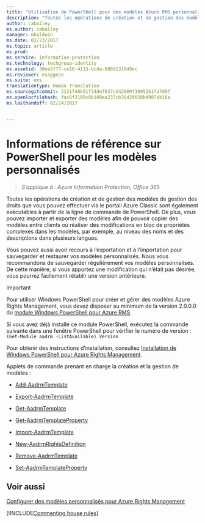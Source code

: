 ```yaml
---
title: "Utilisation de PowerShell pour des modèles Azure RMS personnalisés - AIP"
description: "Toutes les opérations de création et de gestion des modèles de gestion des droits que vous pouvez effectuer via le portail Azure Classic sont également exécutables à partir de la ligne de commande de PowerShell. De plus, vous pouvez importer et exporter des modèles afin de pouvoir copier des modèles entre clients ou réaliser des modifications en bloc de propriétés complexes dans les modèles, par exemple, au niveau des noms et des descriptions dans plusieurs langues."
author: cabailey
ms.author: cabailey
manager: mbaldwin
ms.date: 02/23/2017
ms.topic: article
ms.prod: 
ms.service: information-protection
ms.technology: techgroup-identity
ms.assetid: 30ee2f77-ce16-4113-bcda-6089131849ec
ms.reviewer: esaggese
ms.suite: ems
translationtype: Human Translation
ms.sourcegitcommit: 2131f40b51f34de7637c242909f10952b1fa7d9f
ms.openlocfilehash: fac6f2180c8b108ea237cb36d29058b4907db18a
ms.lasthandoff: 02/24/2017


---
```




# <a name="powershell-reference-for-custom-templates"></a>Informations de référence sur PowerShell pour les modèles personnalisés

>*S’applique à : Azure Information Protection, Office 365*

Toutes les opérations de création et de gestion des modèles de gestion des droits que vous pouvez effectuer via le portail Azure Classic sont également exécutables à partir de la ligne de commande de PowerShell. De plus, vous pouvez importer et exporter des modèles afin de pouvoir copier des modèles entre clients ou réaliser des modifications en bloc de propriétés complexes dans les modèles, par exemple, au niveau des noms et des descriptions dans plusieurs langues.

Vous pouvez aussi avoir recours à l’exportation et à l’importation pour sauvegarder et restaurer vos modèles personnalisés. Nous vous recommandons de sauvegarder régulièrement vos modèles personnalisés. De cette manière, si vous apportez une modification qui n’était pas désirée, vous pourrez facilement rétablir une version antérieure.

> [!IMPORTANT]
> Pour utiliser Windows PowerShell pour créer et gérer des modèles Azure Rights Management, vous devez disposer au minimum de la version 2.0.0.0 du [module Windows PowerShell pour Azure RMS](http://go.microsoft.com/fwlink/?LinkId=257721).
> 
> Si vous avez déjà installé ce module PowerShell, exécutez la commande suivante dans une fenêtre PowerShell pour vérifier le numéro de version : `(Get-Module aadrm -ListAvailable).Version`

Pour obtenir des instructions d’installation, consultez [Installation de Windows PowerShell pour Azure Rights Management](install-powershell.md).

Applets de commande prenant en charge la création et la gestion de modèles :

-   [Add-AadrmTemplate](https://msdn.microsoft.com/library/azure/dn727075.aspx)

-   [Export-AadrmTemplate](https://msdn.microsoft.com/library/azure/dn727078.aspx)

-   [Get-AadrmTemplate](https://msdn.microsoft.com/library/azure/dn727079.aspx)

-   [Get-AadrmTemplateProperty](https://msdn.microsoft.com/library/azure/dn727081.aspx)

-   [Import-AadrmTemplate](https://msdn.microsoft.com/library/azure/dn727077.aspx)

-   [New-AadrmRightsDefinition](https://msdn.microsoft.com/library/azure/dn727080.aspx)

-   [Remove-AadrmTemplate](https://msdn.microsoft.com/library/azure/dn727082.aspx)

-   [Set-AadrmTemplateProperty](https://msdn.microsoft.com/library/azure/dn727076.aspx)



## <a name="see-also"></a>Voir aussi
[Configurer des modèles personnalisés pour Azure Rights Management](configure-custom-templates.md)

[!INCLUDE[Commenting house rules](../includes/houserules.md)]
